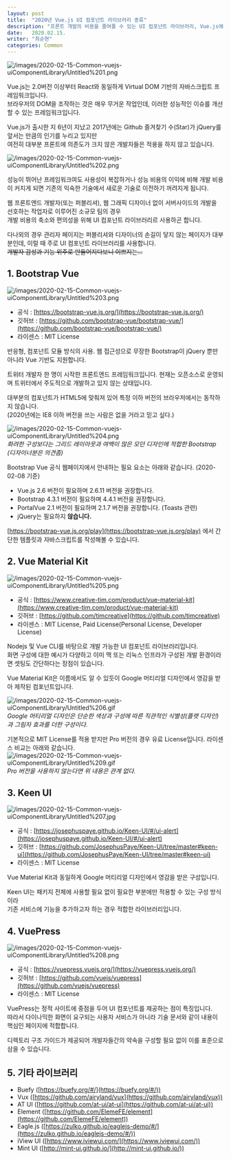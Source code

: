 ```yaml
---
layout: post
title:  "2020년 Vue.js UI 컴포넌트 라이브러리 종류"
description: "프론트 개발의 비용을 줄여줄 수 있는 UI 컴포넌트 라이브러리, Vue.js에는 어떤게 있을까요?"
date:   2020.02.15.
writer: "최순현"
categories: Common
---
```



![/images/2020-02-15-Common-vuejs-uiComponentLibrary/Untitled%201.png](/images/2020-02-15-Common-vuejs-uiComponentLibrary/Untitled%201.png)

Vue.js는 2.0버전 이상부터 React와 동일하게 Virtual DOM 기반의 자바스크립트 프레임워크입니다.  
브라우저의 DOM을 조작하는 것은 매우 무거운 작업인데, 이러한 성능적인 이슈를 개선할 수 있는 프레임워크입니다.

Vue.js가 출시한 지 6년이 지났고 2017년에는 Github 즐겨찾기 수(Star)가 jQuery를 앞서는 만큼의 인기를 누리고 있지만  
여전히 대부분 프론트에 의존도가 크지 않은 개발자들은 적용을 하지 않고 있습니다.


![/images/2020-02-15-Common-vuejs-uiComponentLibrary/Untitled%202.png](/images/2020-02-15-Common-vuejs-uiComponentLibrary/Untitled%202.png)

성능이 뛰어난 프레임워크여도 사용성이 복잡하거나 성능 비용의 이익에 비해 개발 비용이 커지게 되면 기존의 익숙한 기술에서 새로운 기술로 이전하기 꺼려지게 됩니다.

웹 프론트엔드 개발자(또는 퍼블리셔), 웹 그래픽 디자이너 없이 서버사이드의 개발을 선호하는 작업자로 이루어진 소규모 팀의 경우  
개발 비용의 축소와 편의성을 위해 UI 컴포넌트 라이브러리르 사용하곤 합니다.

다나외의 경우 관리자 페이지는 퍼블리셔와 디자이너의 손길이 닿지 않는 페이지가 대부분인데, 이럴 때 주로 UI 컴포넌트 라이브러리를 사용합니다.  
~~개발자 감성과 기능 위주로 만들어지다보니 이쁘지는...~~


## 1. Bootstrap Vue

![/images/2020-02-15-Common-vuejs-uiComponentLibrary/Untitled%203.png](/images/2020-02-15-Common-vuejs-uiComponentLibrary/Untitled%203.png)

- 공식 : [https://bootstrap-vue.js.org/](https://bootstrap-vue.js.org/)
- 깃허브 : [https://github.com/bootstrap-vue/bootstrap-vue/](https://github.com/bootstrap-vue/bootstrap-vue/)
- 라이센스 : MIT License

반응형, 컴포넌트 모듈 방식의 사용. 웹 접근성으로 무장한 Bootstrap이 jQuery 뿐만 아니라 Vue 기반도 지원합니다.

트위터 개발자 한 명이 시작한 프론트엔드 프레임워크입니다. 현재는 오픈소스로 운영되며 트위터에서 주도적으로 개발하고 있지 않는 상태입니다.

대부분의 컴포넌트가 HTML5에 맞춰져 있어 특정 이하 버전의 브라우저에서는 동작하지 않습니다.  
(2020년에는 IE8 이하 버전을 쓰는 사람은 없을 거라고 믿고 싶다.)

![/images/2020-02-15-Common-vuejs-uiComponentLibrary/Untitled%204.png](/images/2020-02-15-Common-vuejs-uiComponentLibrary/Untitled%204.png)  
_화려한 구성보다는 그리드 레이아웃과 여백이 많은 모던 디자인에 적합한 Bootstrap (디자이너분은 의견좀)_

Bootstrap Vue 공식 웹페이지에서 안내하는 필요 요소는 아래와 같습니다. (2020-02-08 기준)
- Vue.js 2.6 버전이 필요하며 2.6.11 버전을 권장합니다.
- Bootstrap 4.3.1 버전이 필요하며 4.4.1 버전을 권장합니다.
- PortalVue 2.1 버전이 필요하며 2.1.7 버전을 권장합니다. (Toasts 관련)
- jQuery는 필요하지 **않습니다.**

[https://bootstrap-vue.js.org/play](https://bootstrap-vue.js.org/play) 에서 간단한 템플릿과 자바스크립트를 작성해볼 수 있습니다.


## 2. Vue Material Kit

![/images/2020-02-15-Common-vuejs-uiComponentLibrary/Untitled%205.png](/images/2020-02-15-Common-vuejs-uiComponentLibrary/Untitled%205.png)

- 공식 : [https://www.creative-tim.com/product/vue-material-kit](https://www.creative-tim.com/product/vue-material-kit)
- 깃허브 : [https://github.com/timcreative](https://github.com/timcreative)
- 라이센스 : MIT License, Paid License(Personal License, Developer License)

Nodejs 및 Vue CLI를 바탕으로 개발 가능한 UI 컴포넌트 라이브러리입니다.  
화면 구성에 대한 예시가 다양하고 이미 맥 또는 리눅스 인프라가 구성된 개발 환경이라면 셋팅도 간단하다는 장점이 있습니다.

Vue Material Kit은 이름에서도 알 수 있듯이 Google 머티리얼 디자인에서 영감을 받아 제작된 컴포넌트입니다.

![/images/2020-02-15-Common-vuejs-uiComponentLibrary/Untitled%206.gif](/images/2020-02-15-Common-vuejs-uiComponentLibrary/Untitled%206.gif)  
_Google 머티리얼 디자인은 단순한 색상과 구성에 따른 직관적인 식별성(플랫 디자인)과 그림자 효과를 더한 구성이다._

기본적으로 MIT License를 적용 받지만 Pro 버전의 경우 유료 License입니다. 라이센스 비교는 아래와 같습니다.  
![/images/2020-02-15-Common-vuejs-uiComponentLibrary/Untitled%209.gif](/images/2020-02-15-Common-vuejs-uiComponentLibrary/Untitled%209.gif)  
_Pro 버전을 사용하지 않는다면 위 내용은 관계 없다._


## 3. Keen UI

![/images/2020-02-15-Common-vuejs-uiComponentLibrary/Untitled%207.jpg](/images/2020-02-15-Common-vuejs-uiComponentLibrary/Untitled%207.jpg)

- 공식 : [https://josephuspaye.github.io/Keen-UI/#/ui-alert](https://josephuspaye.github.io/Keen-UI/#/ui-alert)
- 깃허브 : [https://github.com/JosephusPaye/Keen-UI/tree/master#keen-ui](https://github.com/JosephusPaye/Keen-UI/tree/master#keen-ui)
- 라이센스 : MIT License

Vue Material Kit과 동일하게 Google 머티리얼 디자인에서 영감을 받은 구성입니다.

Keen UI는 패키지 전체에 사용할 필요 없이 필요한 부분에만 적용할 수 있는 구성 방식이라  
기존 서비스에 기능을 추가하고자 하는 경우 적합한 라이브러리입니다.


## 4. VuePress

![/images/2020-02-15-Common-vuejs-uiComponentLibrary/Untitled%208.png](/images/2020-02-15-Common-vuejs-uiComponentLibrary/Untitled%208.png)

- 공식 : [https://vuepress.vuejs.org/](https://vuepress.vuejs.org/)
- 깃허브 : [https://github.com/vuejs/vuepress](https://github.com/vuejs/vuepress)
- 라이센스 : MIT License

VuePress는 정적 사이트에 중점을 두어 UI 컴포넌트를 제공하는 점이 특징입니다.  
따라서 다이나믹한 화면이 요구되는 사용자 서비스가 아니라 기술 문서와 같이 내용이 핵심인 페이지에 적합합니다.

디렉토리 구조 가이드가 제공되어 개발자들간의 약속을 구성할 필요 없이 이를 표준으로 삼을 수 있습니다.


## 5. 기타 라이브러리
- Buefy ([https://buefy.org/#/](https://buefy.org/#/))
- Vux ([https://github.com/airyland/vux](https://github.com/airyland/vux))
- AT UI ([https://github.com/at-ui/at-ui](https://github.com/at-ui/at-ui))
- Element ([https://github.com/ElemeFE/element](https://github.com/ElemeFE/element))
- Eagle.js ([https://zulko.github.io/eaglejs-demo/#/](https://zulko.github.io/eaglejs-demo/#/))
- iView UI ([https://www.iviewui.com/](https://www.iviewui.com/))
- Mint UI ([http://mint-ui.github.io/](http://mint-ui.github.io/))
